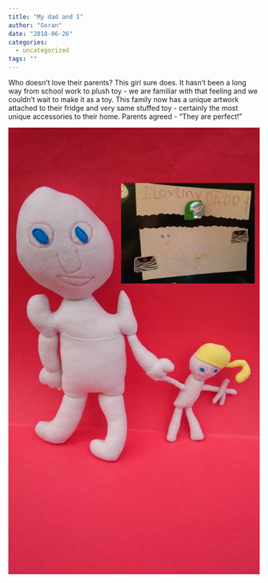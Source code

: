 ```yaml
---
title: "My dad and I"
author: "Goran"
date: "2018-06-26"
categories:
  - uncategorized
tags: ""
---
```


Who doesn’t love their parents? This girl sure does. It hasn’t been a long way from school work to plush toy - we are familiar with that feeling and we couldn’t wait to make it as a toy. This family now has a unique artwork attached to their fridge and very same stuffed toy - certainly the most unique accessories to their home. Parents agreed - “They are perfect!”



![My dad and I - stuffed toy](./crystal-with-dad-toys.jpg)

